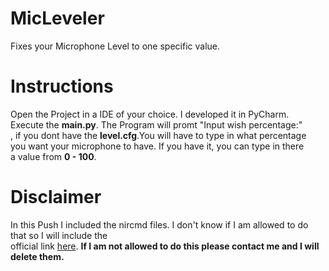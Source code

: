 # MicLeveler
Fixes your Microphone Level to one specific value.

# Instructions
Open the Project in a IDE of your choice. I developed it in PyCharm.</br>
Execute the <b>main.py</b>. The Program will promt "Input wish percentage:"</br>
, if you dont have the <b>level.cfg</b>.You will have to type in what percentage</br>
you want your microphone to have. If you have it, you can type in there</br>
a value from <b>0 - 100</b>.

# Disclaimer
In this Push I included the nircmd files. I don't know if I am allowed to do that so I will include the </br>
official link <a href="https://www.nirsoft.net/utils/nircmd.html">here</a>.
<b>If I am not allowed to do this please contact me and I will delete them.</b>
